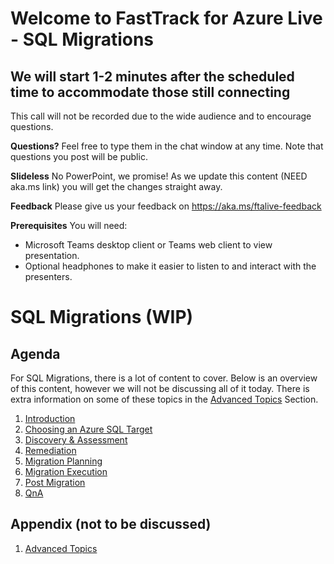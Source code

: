 # Welcome to FastTrack for Azure Live - SQL Migrations 
## We will start 1-2 minutes after the scheduled time to accommodate those still connecting

This call will not be recorded due to the wide audience and to encourage questions.

**Questions?** Feel free to type them in the chat window at any time. Note that questions you post will be public.

**Slideless** No PowerPoint, we promise! As we update this content (NEED aka.ms link) you will get the changes straight away.

**Feedback** Please give us your feedback on https://aka.ms/ftalive-feedback

**Prerequisites**
You will need:
* Microsoft Teams desktop client or Teams web client to view presentation.
* Optional headphones to make it easier to listen to and interact with the presenters.

# SQL Migrations (WIP)
## Agenda
For SQL Migrations, there is a lot of content to cover. Below is an overview of this content, however we will not be discussing all of it today. There is extra information on some of these topics in the [Advanced Topics](./advancedtopics.md) Section.

1. [Introduction](./introduction.md)
1. [Choosing an Azure SQL Target](./choosewhichsql.md)
1. [Discovery & Assessment](./discoveryandassessment.md)
1. [Remediation](./remediation.md)
1. [Migration Planning](./migrationplanning.md)
1. [Migration Execution](./migrationexecution.md)
1. [Post Migration](./postmigration.md)
1. [QnA](./faq.md)

## Appendix (not to be discussed)
1. [Advanced Topics](./advancedtopics.md)
